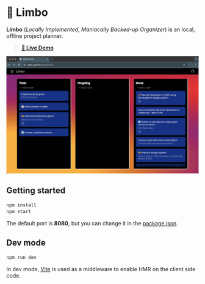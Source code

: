# 🔮 Limbo

**Limbo** (*Locally Implemented, Maniacally Backed-up Organizer*) is an local, offline project planner.

> **[🚀 Live Demo](https://ruben.quast.fr/projects/limbo/)**

![](./assets/preview.png)

## Getting started

```bash
npm install
npm start
```

The default port is **8080**, but you can change it in the [package.json](./package.json?plain=1#L6).


## Dev mode

```bash
npm run dev
```

In dev mode, [Vite](https://vite.dev/) is used as a middleware to enable HMR on the client side code.
